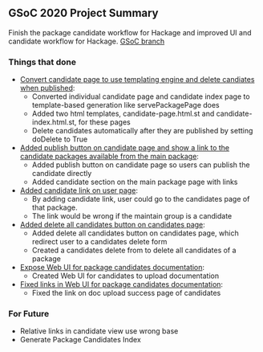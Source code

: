 ## GSoC 2020 Project Summary

Finish the package candidate workflow for Hackage and improved UI and candidate workflow for Hackage.
[GSoC branch](https://github.com/haskell/hackage-server/compare/sc/gsoc20)

### Things that done

* [Convert candidate page to use templating engine and delete candiates when published](https://github.com/haskell/hackage-server/pull/885):
  - Converted individual candidate page and candidate index page to template-based generation like servePackagePage does
  - Added two html templates, candidate-page.html.st and candidate-index.html.st, for these pages
  - Delete candidates automatically after they are published by setting doDelete to True
* [Added publish button on candidate page and show a link to the candidate packages available from the main package](https://github.com/haskell/hackage-server/commit/3f2c30ce5614406965994942f5c63d6305870ae4):
  - Added publish button on candidate page so users can publish the candidate directly
  - Added candidate section on the main package page with links
* [Added candidate link on user page](https://github.com/haskell/hackage-server/commit/3f2c30ce5614406965994942f5c63d6305870ae4):
  - By adding candidate link, user could go to the candidates page of that package.
  - The link would be wrong if the maintain group is a candidate
* [Added delete all candidates button on candidates page](https://github.com/haskell/hackage-server/commit/6c327990296dcdfc200b42bf88ed49908dfc1936):
  - Added delete all candidates button on candidates page, which redirect user to a candidates delete form
  - Created a candidates delete from to delete all candidates of a package
* [Expose Web UI for package candidates documentation](https://github.com/haskell/hackage-server/commit/483aaf6316c5fa8db4d8ea5d7d086aefb45f7fd0):
  - Created Web UI for candidates to upload documentation
* [Fixed links in Web UI for package candidates documentation](https://github.com/haskell/hackage-server/commit/da176f179745eb5c2fa7a49ebeb7db7b85d735ba):
  - Fixed the link on doc upload success page of candidates

### For Future

- Relative links in candidate view use wrong base
- Generate Package Candidates Index
